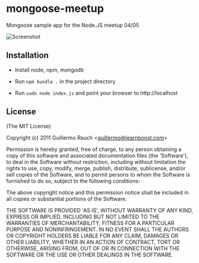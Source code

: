 
# mongoose-meetup

Mongoose sample app for the Node.JS meetup 04/05

![Screenshot](http://files.droplr.com/files/15540222/wBFA.Screen%20shot%202011-04-06%20at%2016%3A59%3A33.png)

## Installation

- Install node, npm, mongodb

- Run `npm bundle .` in the project directory

- Run `sudo node index.js` and point your browser to http://localhost

## License 

(The MIT License)

Copyright (c) 2011 Guillermo Rauch &lt;guillermo@learnboost.com&gt;

Permission is hereby granted, free of charge, to any person obtaining
a copy of this software and associated documentation files (the
'Software'), to deal in the Software without restriction, including
without limitation the rights to use, copy, modify, merge, publish,
distribute, sublicense, and/or sell copies of the Software, and to
permit persons to whom the Software is furnished to do so, subject to
the following conditions:

The above copyright notice and this permission notice shall be
included in all copies or substantial portions of the Software.

THE SOFTWARE IS PROVIDED 'AS IS', WITHOUT WARRANTY OF ANY KIND,
EXPRESS OR IMPLIED, INCLUDING BUT NOT LIMITED TO THE WARRANTIES OF
MERCHANTABILITY, FITNESS FOR A PARTICULAR PURPOSE AND NONINFRINGEMENT.
IN NO EVENT SHALL THE AUTHORS OR COPYRIGHT HOLDERS BE LIABLE FOR ANY
CLAIM, DAMAGES OR OTHER LIABILITY, WHETHER IN AN ACTION OF CONTRACT,
TORT OR OTHERWISE, ARISING FROM, OUT OF OR IN CONNECTION WITH THE
SOFTWARE OR THE USE OR OTHER DEALINGS IN THE SOFTWARE.
